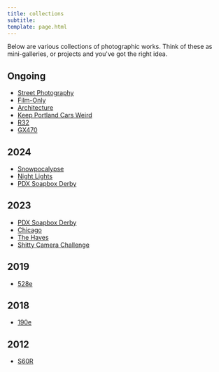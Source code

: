 ```yaml
---
title: collections
subtitle:  
template: page.html
---
```


Below are various collections of photographic works.
Think of these as mini-galleries, or projects and you've got the right idea.

## Ongoing
- [Street Photography](/collections/street)
- [Film-Only](/collections/film)
- [Architecture](/collections/architecture)
- [Keep Portland Cars Weird](/collections/pdxcars)
- [R32](/collections/r32)
- [GX470](/collections/gx470)

## 2024
- [Snowpocalypse](/collections/snowpocalypse2024)
- [Night Lights](/collections/nightlights2024)
- [PDX Soapbox Derby](/collections/soapboxderby2024)

## 2023
- [PDX Soapbox Derby](/collections/soapboxderby2023)
- [Chicago](/collections/chicago2023)
- [The Haves](/collections/haves2023)
- [Shitty Camera Challenge](/collections/shit2023)

## 2019
- [528e](/collections/528e)

## 2018
- [190e](/collections/190e)

## 2012
- [S60R](/collections/s60r)
